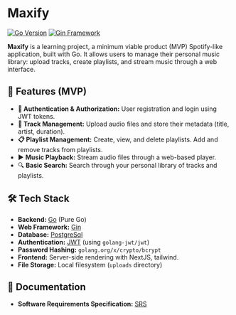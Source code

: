 # Maxify

[![Go Version](https://img.shields.io/badge/Go-1.25%2B-blue)](https://golang.org/)
[![Gin Framework](https://img.shields.io/badge/Framework-Gin-green)](https://gin-gonic.com/)

**Maxify** is a learning project, a minimum viable product (MVP) Spotify-like application, built with Go. It allows users to manage their personal music library: upload tracks, create playlists, and stream music through a web interface.

## 🚀 Features (MVP)

-   **🔐 Authentication & Authorization:** User registration and login using JWT tokens.
-   **🎵 Track Management:** Upload audio files and store their metadata (title, artist, duration).
-   **📋 Playlist Management:** Create, view, and delete playlists. Add and remove tracks from playlists.
-   ▶️ **Music Playback:** Stream audio files through a web-based player.
-   🔍 **Basic Search:** Search through your personal library of tracks and playlists.

## 🛠️ Tech Stack

-   **Backend:** [Go](https://golang.org/) (Pure Go)
-   **Web Framework:** [Gin](https://gin-gonic.com/)
-   **Database:** [PostgreSql](https://www.postgresql.org/])
-   **Authentication:** [JWT](https://jwt.io/) (using `golang-jwt/jwt`)
-   **Password Hashing:** `golang.org/x/crypto/bcrypt`
-   **Frontend:** Server-side rendering with NextJS, tailwind.
-   **File Storage:** Local filesystem (`uploads` directory)

## 📄 Documentation

-   **Software Requirements Specification:** [SRS](./docs/SRS.md) 

